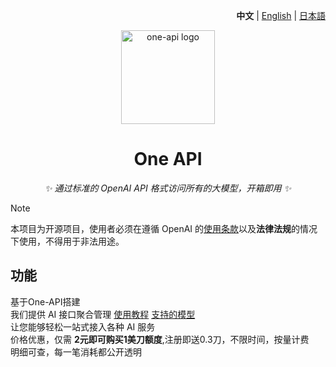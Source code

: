 <p align="right">
   <strong>中文</strong> | <a href="./README.en.md">English</a> | <a href="./README.ja.md">日本語</a>
</p>


<p align="center">
  <a href="https://github.com/songquanpeng/one-api"><img src="https://raw.githubusercontent.com/songquanpeng/one-api/main/web/default/public/logo.png" width="150" height="150" alt="one-api logo"></a>
</p>

<div align="center">

# One API

_✨ 通过标准的 OpenAI API 格式访问所有的大模型，开箱即用 ✨_

</div>

> [!NOTE]
> 本项目为开源项目，使用者必须在遵循 OpenAI 的[使用条款](https://openai.com/policies/terms-of-use)以及**法律法规**的情况下使用，不得用于非法用途。

## 功能
基于One-API搭建
<br>
我们提供 AI 接口聚合管理
[使用教程](https://a1pd81xwc40.feishu.cn/wiki/PdF0wn0rnieneCklDYicecx6nse)
[支持的模型](https://api.ablai.top/models)
<br>
让您能够轻松一站式接入各种 AI 服务
<br>价格优惠，仅需 **2元即可购买1美刀额度**,注册即送0.3刀，不限时间，按量计费
<br>明细可查，每一笔消耗都公开透明
